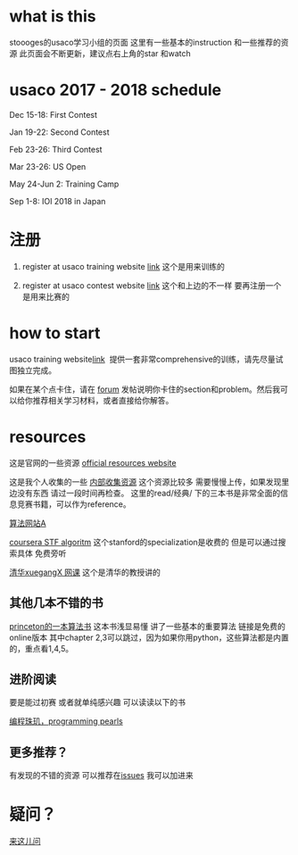# what is this
stoooges的usaco学习小组的页面 这里有一些基本的instruction 和一些推荐的资源 
此页面会不断更新，建议点右上角的star 和watch


# usaco 2017 - 2018 schedule 

Dec 15-18: First Contest 

Jan 19-22: Second Contest 

Feb 23-26: Third Contest 

Mar 23-26: US Open 

May 24-Jun 2: Training Camp 

Sep 1-8: IOI 2018 in Japan 

# 注册

1. register at usaco training website [link](http://train.usaco.org/) 这个是用来训练的

2. register at usaco contest website [link](http://www.usaco.org/index.php) 这个和上边的不一样 要再注册一个 是用来比赛的

# how to start 

usaco training website[link](http://train.usaco.org/)   提供一套非常comprehensive的训练，请先尽量试图独立完成。 

如果在某个点卡住，请在 [forum](https://github.com/zh3036/codingQuestions/issues) 发帖说明你卡住的section和problem。然后我可以给你推荐相关学习材料，或者直接给你解答。


# resources

这是官网的一些资源 [official resources website](http://www.usaco.org/index.php?page=resources) 

这是我个人收集的一些 [内部收集资源](https://drive.google.com/drive/folders/0B-0T-MN-0iV5b3lvXy1TdS10b2s?usp=sharing) 这个资源比较多 需要慢慢上传，如果发现里边没有东西 请过一段时间再检查。 这里的read/经典/ 下的三本书是非常全面的信息竞赛书籍，可以作为reference。

[算法网站A](http://www.csie.ntnu.edu.tw/~u91029/)

[coursera STF algoritm](https://www.coursera.org/specializations/algorithms) 这个stanford的specialization是收费的 但是可以通过搜索具体 免费旁听

[清华xuegangX 网课](http://www.xuetangx.com/courses/course-v1:TsinghuaX+30240184+sp/about) 这个是清华的教授讲的 
## 其他几本不错的书 
[princeton的一本算法书](https://algs4.cs.princeton.edu/home/) 这本书浅显易懂 讲了一些基本的重要算法 链接是免费的online版本 其中chapter 2,3可以跳过，因为如果你用python，这些算法都是内置的，重点看1,4,5。



## 进阶阅读
要是能过初赛 或者就单纯感兴趣 可以读读以下的书

[编程珠玑，programming pearls](https://book.douban.com/subject/1910326/)


## 更多推荐？

有发现的不错的资源 可以推荐在[issues](https://github.com/zh3036/codingQuestions/issues) 我可以加进来

# 疑问？

[来这儿问](https://github.com/zh3036/codingQuestions/issues) 
